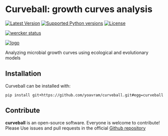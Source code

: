 # Curveball: growth curves analysis

[![Latest Version](https://pypip.in/version/curveball/badge.svg?text=version)](https://pypi.python.org/pypi/curveball/)
[![Supported Python versions](https://pypip.in/py_versions/curveball/badge.svg)](https://pypi.python.org/pypi/curveball/)
[![License](https://pypip.in/license/curveball/badge.svg)](https://pypi.python.org/pypi/curveball/)

[![wercker status](https://app.wercker.com/status/ccdaa657b94c79e9a1fe194353613c13/m/master "wercker status")](https://app.wercker.com/project/bykey/ccdaa657b94c79e9a1fe194353613c13)

[![logo](https://raw.githubusercontent.com/yoavram/curveball/master/docs/_static/logo_200px.png?token=ABOnxYYTm3KXcNRrcoK7ESFDtmZ8EwyKks5VOptHwA%3D%3D)](http://www.freepik.com/free-vector/ball-of-wool_762106.htm)

Analyzing microbial growth curves using ecological and evolutionary models

## Installation

Curveball can be installed with:
```
pip install git+https://github.com/yoavram/curveball.git#egg=curveball
```

## Contribute
**curveball** is an open-source software. Everyone is welcome to contribute! Please Use issues and pull requests in the official [Github repository](https://github.com/yoavram/curveball)


